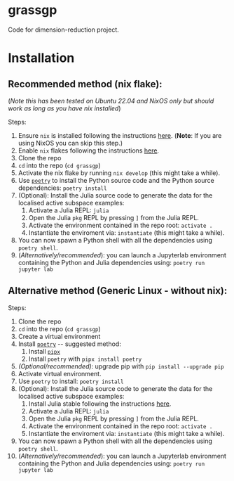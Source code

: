 # grassgp
Code for dimension-reduction project.

# Installation

## Recommended method (nix flake):

(*Note this has been tested on Ubuntu 22.04 and NixOS only but should work as long as you have nix installed*)

Steps:

1. Ensure `nix` is installed following the instructions [here](https://nixos.org/download.html). (**Note**: If you are using NixOS you can skip this step.) 
2. Enable `nix` flakes following the instructions [here](https://nixos.wiki/wiki/Flakes).
3. Clone the repo
4. `cd` into the repo (`cd grassgp`)
5. Activate the nix flake by running `nix develop` (this might take a while).
6. Use [`poetry`](https://python-poetry.org/) to install the Python source code and the Python source dependencies: `poetry install`
7. (Optional): Install the Julia source code to generate the data for the localised active subspace examples:
    1. Activate a Julia REPL: `julia`
    2. Open the Julia `pkg` REPL by pressing `]` from the Julia REPL. 
    3. Activate the environment contained in the repo root: `activate .`
    4. Instantiate the enviroment via: `instantiate` (this might take a while).
8. You can now spawn a Python shell with all the dependencies using `poetry shell`.
9. (*Alternatively/recommended*): you can launch a Jupyterlab environment containing the Python and Julia dependencies using: `poetry run jupyter lab`

## Alternative method (Generic Linux - without nix):
Steps:

1. Clone the repo
2. `cd` into the repo (`cd grassgp`)
3. Create a virtual environment
4. Install [`poetry`](https://python-poetry.org/) -- suggested method:
    1. Install [`pipx`](https://pypa.github.io/pipx/)
    2. Install `poetry` with `pipx install poetry`
5. *(Optional/recommended)*: upgrade pip with `pip install --upgrade pip`
6. Activate virtual environment.
7. Use `poetry` to install: `poetry install`
8. (Optional): Install the Julia source code to generate the data for the localised active subspace examples:
    1. Install Julia stable following the instructions [here](https://julialang.org/downloads/).
    2. Activate a Julia REPL: `julia`
    3. Open the Julia `pkg` REPL by pressing `]` from the Julia REPL. 
    4. Activate the environment contained in the repo root: `activate .`
    5. Instantiate the enviroment via: `instantiate` (this might take a while).
9. You can now spawn a Python shell with all the dependencies using `poetry shell`.
10. (*Alternatively/recommended*): you can launch a Jupyterlab environment containing the Python and Julia dependencies using: `poetry run jupyter lab`
